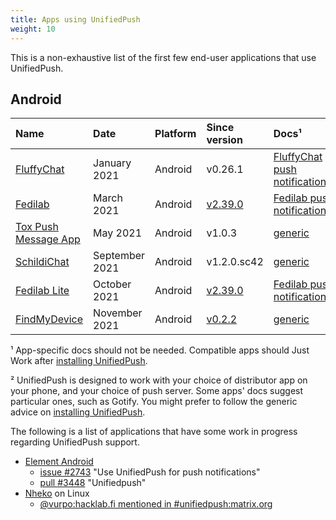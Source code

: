 ```yaml
---
title: Apps using UnifiedPush
weight: 10
---
```


This is a non-exhaustive list of the first few end-user applications that use UnifiedPush.

## Android

| Name                                                               | Date           | Platform | Since version | Docs¹ |
| :----------------------------------------------------------------- | :------------- | :------- | :------------ | :--------------- |
| [FluffyChat](https://fluffychat.im/)                               | January 2021   | Android  | v0.26.1       | [FluffyChat push notifications](https://gitlab.com/famedly/fluffychat/-/wikis/Push-Notifications-without-Google-Services)² |
| [Fedilab](https://fedilab.app/)                                    | March 2021     | Android  | [v2.39.0](https://framagit.org/tom79/fedilab/-/releases/2.39.0)  | [Fedilab push notifications](https://fedilab.app/wiki/features/push-notifications/)² |
| [Tox Push Message App](https://github.com/zoff99/tox_push_msg_app) | May 2021       | Android  | v1.0.3        | [generic](../intro/) |
| [SchildiChat](https://github.com/SchildiChat/SchildiChat-android/) | September 2021 | Android  | v1.2.0.sc42   | [generic](../intro/) |
| [Fedilab Lite](https://fedilab.app/)                               | October 2021   | Android  | [v2.39.0](https://framagit.org/tom79/fedilab/-/releases/2.39.0)  | [Fedilab push notifications](https://fedilab.app/wiki/features/push-notifications/)² |
| [FindMyDevice](https://gitlab.com/Nulide/findmydevice/)             | November 2021   | Android  | [v0.2.2](https://gitlab.com/Nulide/findmydevice/-/releases/v0.2.2) | [generic](../intro/) |

¹ App-specific docs should not be needed. Compatible apps should Just Work after [installing UnifiedPush](../intro/).

² UnifiedPush is designed to work with your choice of distributor app on your phone, and your choice of push server. Some apps' docs suggest particular ones, such as Gotify. You might prefer to follow the generic advice on [installing UnifiedPush](../intro/).

The following is a list of applications that have some work in progress regarding UnifiedPush support.

- [Element Android](https://github.com/vector-im/element-android)
  - [issue #2743](https://github.com/vector-im/element-android/issues/2743) "Use UnifiedPush for push notifications"
  - [pull #3448](https://github.com/vector-im/element-android/pull/3448) "Unifiedpush"
- [Nheko](https://nheko.im/nheko-reborn/nheko) on Linux
  - [@vurpo:hacklab.fi mentioned in #unifiedpush:matrix.org](https://matrix.to/#/!vwmBiTqilorqNCbGab:matrix.org/$bT-gCEw5VTM3icJca-xnK_Ji5J0RBVfc_lu3KNhVSmc?via=libera.chat&via=matrix.org&via=tchncs.de)
